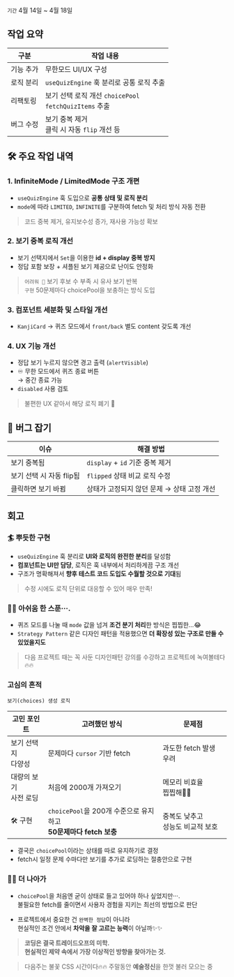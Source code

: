 `기간`  4월 14일 ~ 4월 18일

## 작업 요약

| 구분    | 작업 내용                                           |
| ----- | ----------------------------------------------- |
| 기능 추가 | 무한모드 UI/UX 구성                                   |
| 로직 분리 | `useQuizEngine` 훅 분리로 공통 로직 추출                  |
| 리팩토링  | 보기 선택 로직 개선 `choicePool`<br>`fetchQuizItems` 추출 |
| 버그 수정 | 보기 중복 제거<br>클릭 시 자동 `flip` 개선 등                 |

## 🛠 주요 작업 내역

### 1. InfiniteMode / LimitedMode 구조 개편

- `useQuizEngine` 훅 도입으로 **공통 상태 및 로직 분리**
- `mode`에 따라 `LIMITED`, `INFINITE`를 구분하여 fetch 및 처리 방식 자동 전환

> 코드 중복 제거, 유지보수성 증가, 재사용 가능성 확보

### 2. 보기 중복 로직 개선

- 보기 선택지에서 `Set`을 이용한 **id + display 중복 방지**
- 정답 포함 보장 + 셔플된 보기 제공으로 난이도 안정화
    
> `어려워 🤯` 보기 후보 수 부족 시 유사 보기 반복  
> `구현` 50문제마다 choicePool을 보충하는 방식 도입

### 3. 컴포넌트 세분화 및 스타일 개선

- `KanjiCard` → 퀴즈 모드에서 `front/back` 별도 content 갖도록 개선

### 4. UX 기능 개선

- 정답 보기 누르지 않으면 경고 출력 (`alertVisible`)
- ♾️ 무한 모드에서 퀴즈 종료 버튼 <br>→ 중간 종료 가능
- `disabled` 사용 검토
> 불편한 UX 같아서 해당 로직 폐기 🤯

## 🐛 버그 잡기

| 이슈               | 해결 방법                     |
| ---------------- | ------------------------- |
| 보기 중복됨           | `display` + `id` 기준 중복 제거 |
| 보기 선택 시 자동 flip됨 | `flipped` 상태 비교 로직 수정     |
| 클릭하면 보기 바뀜       | 상태가 고정되지 않던 문제 → 상태 고정 개선 |

## 회고

### 🏄 뿌듯한 구현

- `useQuizEngine` 훅 분리로 **UI와 로직의 완전한 분리**를 달성함
- **컴포넌트는 UI만 담당**, 로직은 훅 내부에서 처리하게끔 구조 개선
- 구조가 명확해져서 **향후 테스트 코드 도입도 수월할 것으로 기대**됨
> 수정 시에도 로직 단위로 대응할 수 있어 매우 만족!

### 😮‍💨 아쉬움 한 스푼···.

- 퀴즈 모드를 나눌 때 `mode` 값을 넘겨 **조건 분기 처리**한 방식은 찝찝한...😂
- `Strategy Pattern` 같은 디자인 패턴을 적용했으면 **더 확장성 있는 구조로 만들 수 있었을지도**

> 다음 프로젝트 때는 꼭 사둔 디자인패턴 강의를 수강하고
   프로젝트에 녹여볼테다🔥🔥

### 고심의 흔적
`보기(choices) 생성 로직`

| 고민 포인트          | 고려했던 방식                                             | 문제점                   |
| --------------- | --------------------------------------------------- | --------------------- |
| 보기 선택지<br>다양성   | 문제마다 `cursor` 기반 fetch                              | 과도한 fetch 발생 우려       |
| 대량의 보기<br>사전 로딩 | 처음에 2000개 가져오기                                      | 메모리 비효율<br>찝찝해😮‍💨   |
| 🛠️ 구현          | `choicePool`을 200개 수준으로 유지하고<br>**50문제마다 fetch 보충** | 중복도 낮추고<br>성능도 비교적 보호 |

- 결국은 `choicePool`이라는 상태를 따로 유지하기로 결정
- fetch시 일정 문제 수마다만 보기를 추가로 로딩하는 절충안으로 구현

### 🧩🧩 더 나아가

- `choicePool`을 처음엔 굳이 상태로 들고 있어야 하나 싶었지만···.<br>불필요한 fetch를 줄이면서 사용자 경험을 지키는 최선의 방법으로 판단

- 프로젝트에서 중요한 건 `완벽한 정답`이 아니라<br>현실적인 조건 안에서 **차악을 잘 고르는 능력**이 아닐까✨✨

> **코딩은 결국 트레이드오프의 미학.  
> 현실적인 제약 속에서 가장 이상적인 방향을 찾아가는 것.**

> 다음주는 불꽃 CSS 시간이다🔥🔥
> 주말동안 **예술정신**을 한껏 불러 모으는 중